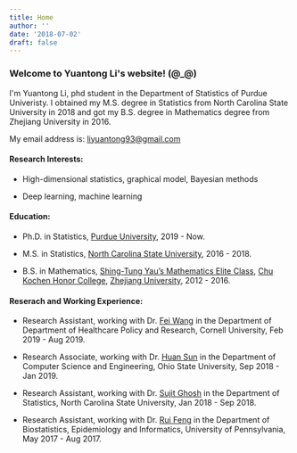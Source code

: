 ```yaml
---
title: Home
author: ''
date: '2018-07-02'
draft: false
---
```


### Welcome to Yuantong Li's website! (@_@)

I'm Yuantong Li, phd student in the Department of Statistics of Purdue Univeristy. I obtained my M.S. degree in Statistics from North Carolina State University in 2018 and got my B.S. degree in Mathematics degree from Zhejiang University in 2016.

My email address is: <liyuantong93@gmail.com>

#### Research Interests:

* High-dimensional statistics, graphical model, Bayesian methods

* Deep learning, machine learning

#### Education:

* Ph.D. in Statistics, [Purdue University](http://www.stat.purdue.edu), 2019 - Now.

* M.S. in Statistics, [North Carolina State University](https://www.stat.ncsu.edu), 2016 - 2018.

* B.S. in Mathematics, [Shing-Tung Yau’s Mathematics Elite Class](http://www.yau-awards.org/yauclass.php), [Chu Kochen Honor College](http://ckc.zju.edu.cn/english/), [Zhejiang University](https://www.zju.edu.cn/english/), 2012 - 2016.



#### Reserach and Working Experience:

*  Research Assistant, working with Dr. [Fei Wang](https://sites.google.com/site/feiwang03/) in the Department of Department of Healthcare Policy and Research, Cornell University, Feb 2019 - Aug 2019.

*  Research Associate, working with Dr. [Huan Sun](http://web.cse.ohio-state.edu/~sun.397/) in the Department of Computer Science and Engineering, Ohio State University, Sep 2018 - Jan 2019.

*  Research Assistant, working with Dr. [Sujit Ghosh](https://www.stat.ncsu.edu/people/ghosh/) in the Department of Statistics, North Carolina State University, Jan 2018 - Sep 2018.

*  Research Assistant, working with Dr. [Rui Feng](https://www.dbei.med.upenn.edu/bio/rui-feng-phd) in the
Department of Biostatistics, Epidemiology and Informatics, University of Pennsylvania, May 2017 - Aug 2017.















